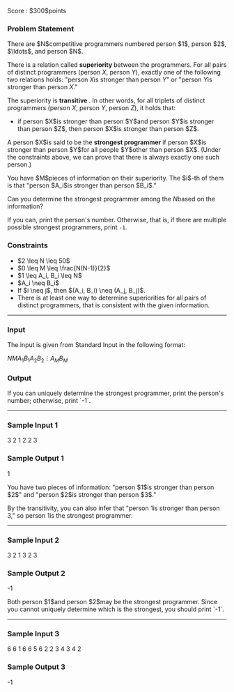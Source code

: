 
<div>

<span>

<span>

<p>
Score : $300$points
</p>

<div>

<section>

### **Problem Statement**

<p>
There are $N$competitive programmers numbered person $1$, person $2$, $\ldots$, and person $N$.

There is a relation called 
<strong>
superiority
</strong>
between the programmers.  For all pairs of distinct programmers $($person $X$, person $Y$$)$, exactly one of the following two relations holds: "person $X$is stronger than person $Y$" or "person $Y$is stronger than person $X$."

The superiority is 
<strong>
transitive
</strong>
.  In other words, for all triplets of distinct programmers $($person $X$, person $Y$, person $Z$$)$, it holds that:
</p>

<ul>

<li>
if person $X$is stronger than person $Y$and person $Y$is stronger than person $Z$, then person $X$is stronger than person $Z$.
</li>

</ul>

<p>
A person $X$is said to be the 
<strong>
strongest programmer
</strong>
if person $X$is stronger than person $Y$for all people $Y$other than person $X$.  (Under the constraints above, we can prove that there is always exactly one such person.)  
</p>

<p>
You have $M$pieces of information on their superiority.  The $i$-th of them is that "person $A_i$is stronger than person $B_i$."

Can you determine the strongest programmer among the $N$based on the information?

If you can, print the person's number.  Otherwise, that is, if there are multiple possible strongest programmers, print `-1`.
</p>

</section>

</div>

<div>

<section>

### **Constraints**

<ul>

<li>
$2 \leq N \leq 50$
</li>

<li>
$0 \leq M \leq \frac{N(N-1)}{2}$
</li>

<li>
$1 \leq A_i, B_i \leq N$
</li>

<li>
$A_i \neq B_i$
</li>

<li>
If $i \neq j$, then $(A_i, B_i) \neq (A_j, B_j)$.
</li>

<li>
There is at least one way to determine superiorities for all pairs of distinct programmers, that is consistent with the given information.
</li>

</ul>

</section>

</div>

---

<div>

<div>

<section>

### **Input**

<p>
The input is given from Standard Input in the following format:
</p>

<div>

$N$$M$$A_1$$B_1$$A_2$$B_2$$\vdots$$A_M$$B_M$
</div>

</section>

</div>

<div>

<section>

### **Output**

<p>
If you can uniquely determine the strongest programmer, print the person's number; otherwise, print `-1`.
</p>

</section>

</div>

</div>

---

<div>

<section>

### **Sample Input 1**

<div>

3 2
1 2
2 3

</div>

</section>

</div>

<div>

<section>

### **Sample Output 1**

<div>

1

</div>

<p>
You have two pieces of information: "person $1$is stronger than person $2$" and "person $2$is stronger than person $3$."

By the transitivity, you can also infer that "person $1$is stronger than person $3$," so person $1$is the strongest programmer.
</p>

</section>

</div>

---

<div>

<section>

### **Sample Input 2**

<div>

3 2
1 3
2 3

</div>

</section>

</div>

<div>

<section>

### **Sample Output 2**

<div>

-1

</div>

<p>
Both person $1$and person $2$may be the strongest programmer.  Since you cannot uniquely determine which is the strongest, you should print `-1`.
</p>

</section>

</div>

---

<div>

<section>

### **Sample Input 3**

<div>

6 6
1 6
6 5
6 2
2 3
4 3
4 2

</div>

</section>

</div>

<div>

<section>

### **Sample Output 3**

<div>

-1

</div>

</section>

</div>

</span>

</span>

</div>

